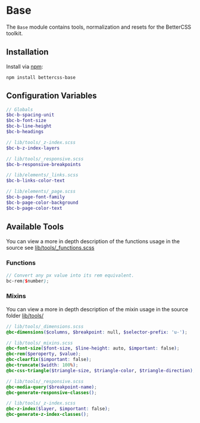# Base

The `Base` module contains tools, normalization and resets for the BetterCSS toolkit.  

## Installation

Install via [npm](http://npmjs.org/): 
 
 	npm install bettercss-base
    
## Configuration Variables

```scss
// Globals
$bc-b-spacing-unit 
$bc-b-font-size 
$bc-b-line-height 
$bc-b-headings

// lib/tools/_z-index.scss
$bc-b-z-index-layers 

// lib/tools/_responsive.scss
$bc-b-responsive-breakpoints 

// lib/elements/_links.scss
$bc-b-links-color-text

// lib/elements/_page.scss
$bc-b-page-font-family 
$bc-b-page-color-background
$bc-b-page-color-text
```

## Available Tools

You can view a more in depth description of the functions usage in the source see [lib/tools/_functions.scss](https://github.com/bettercss/base/blob/master/lib/tools/_functions.scss)
 
### Functions
 
 ```scss
 // Convert any px value into its rem equivalent.
 bc-rem($number);
 ```
 
### Mixins

You can view a more in depth description of the mixin usage in the source folder [lib/tools/](https://github.com/bettercss/base/tree/master/lib/tools)

 ```scss
// lib/tools/_dimensions.scss 
@bc-dimensions($columns, $breakpoint: null, $selector-prefix: 'u-'); 

// lib/tools/_mixins.scss 
@bc-font-size($font-size, $line-height: auto, $important: false);
@bc-rem($peroperty, $value); 
@bc-clearfix($important: false);
@bc-truncate($width: 100%);
@bc-css-triangle($triangle-size, $triangle-color, $triangle-direction);

// lib/tools/_responsive.scss 
@bc-media-query($breakpoint-name);
@bc-generate-responsive-classes();

// lib/tools/_z-index.scss 
@bc-z-index($layer, $important: false);
@bc-generate-z-index-classes();
```